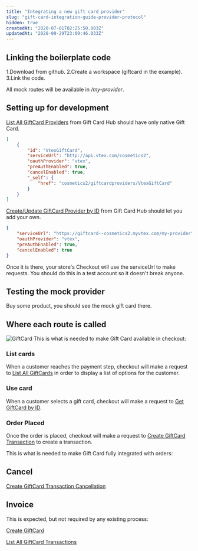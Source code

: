 ```yaml
---
title: "Integrating a new gift card provider"
slug: "gift-card-integration-guide-provider-protocol"
hidden: true
createdAt: "2020-07-01T02:25:50.803Z"
updatedAt: "2020-09-29T23:09:46.033Z"
---
```


## Linking the boilerplate code

1.Download from github.
2.Create a workspace (giftcard in the example).
3.Link the code.

All mock routes will be available in _/my-provider_.

## Setting up for development

[List All GiftCard Providers](https://developers.vtex.com/docs/api-reference/giftcard-hub-api#get-/giftcardproviders) from Gift Card Hub should have only native Gift Card.

```json
[
    {
        "id": "VtexGiftCard",
        "serviceUrl": "http://api.vtex.com/cosmetics2",
        "oauthProvider": "vtex",
        "preAuthEnabled": true,
        "cancelEnabled": true,
        "_self": {
            "href": "cosmetics2/giftcardproviders/VtexGiftCard"
        }
    }
]
```
[Create/Update GiftCard Provider by ID](https://developers.vtex.com/docs/api-reference/giftcard-hub-api#put-/giftcardproviders/-giftCardProviderID-) from Gift Card Hub should let you add your own.

```json
{
    "serviceUrl": "https://giftcard--cosmetics2.myvtex.com/my-provider",
    "oauthProvider": "vtex",
    "preAuthEnabled": true,
    "cancelEnabled": true
}
```

Once it is there, your store's Checkout will use the serviceUrl to make requests. You should do this in a test account so it doesn't break anyone.

## Testing the mock provider

Buy some product, you should see the mock gift card there.

## Where each route is called

![GiftCard](https://cdn.jsdelivr.net/gh/vtexdocs/dev-portal-content@main/images/gift-card-integration-guide-provider-protocol-0.png)
This is what is needed to make Gift Card available in checkout:

### List cards

When a customer reaches the payment step, checkout will make a request to [List All GiftCards](https://developers.vtex.com/docs/api-reference/giftcard-provider-protocol#post-/giftcards/_search) in order to display a list of options for the customer.

### Use card

When a customer selects a gift card, checkout will make a request to [Get GiftCard by ID](https://developers.vtex.com/docs/api-reference/giftcard-provider-protocol#get-/giftcards/-giftCardID-).

### Order Placed

Once the order is placed, checkout will make a request to [Create GiftCard Transaction](https://developers.vtex.com/docs/api-reference/giftcard-provider-protocol#post-/giftcards/-giftCardID-/transactions) to create a transaction.

This is what is needed to make Gift Card fully integrated with orders:

## Cancel

[Create GiftCard Transaction Cancellation](https://developers.vtex.com/docs/api-reference/giftcard-provider-protocol#post-/giftcards/-giftCardID-/transactions/-transactionID-/cancellations)

## Invoice

This is expected, but not required by any existing process:

[Create GiftCard](https://developers.vtex.com/docs/api-reference/giftcard-provider-protocol#post-/giftcards)

[List All GiftCard Transactions](https://developers.vtex.com/docs/api-reference/giftcard-provider-protocol#get-/giftcards/-giftCardID-/transactions)
